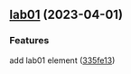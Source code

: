 ## [lab01](https://github.com/AnnaZhiv/mathmod/compare/v7...v8) (2023-04-01)

### Features

add lab01 element ([335fe13](https://github.com/AnnaZhiv/mathmod/commit/335fe13195dc9e2c633cba6ec182cc0d7054a22a))